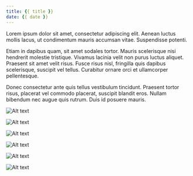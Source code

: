 ```yaml
---
title: {{ title }}
date: {{ date }}
---
```


<!-- For a proper separation with the next gallery, 
     you need to add a <br> tag after the last paragraph -->
Lorem ipsum dolor sit amet, consectetur adipiscing elit. Aenean luctus mollis lacus, ut condimentum mauris accumsan vitae. Suspendisse potenti. 

Etiam in dapibus quam, sit amet sodales tortor. Mauris scelerisque nisi hendrerit molestie tristique. Vivamus lacinia velit non purus luctus aliquet. Praesent sit amet velit risus. Fusce risus nisl, fringilla quis dapibus scelerisque, suscipit vel tellus. Curabitur ornare orci et ullamcorper pellentesque. 

Donec consectetur ante quis tellus vestibulum tincidunt. Praesent tortor risus, placerat vel commodo placerat, suscipit blandit eros. Nullam bibendum nec augue quis rutrum. Duis id posuere mauris.
<br>

<!-- This is a 3x gallery sample -->
<!-- Always add a linebreak between images -->
<!-- It needs three images between paragraph tags -->
<div class="gallery gallery-3">

![Alt text](http://placekitten.com/920/920 )

![Alt text](http://placekitten.com/910/910 )

![Alt text](http://placekitten.com/930/930 )

</div>


<!-- This is a 2x gallery sample -->
<!-- Always add a linebreak between images -->
<!-- It needs two images between paragraph tags -->
<div class="gallery gallery-2">

![Alt text](http://placekitten.com/650/420 )

![Alt text](http://placekitten.com/650/420 )


</div>

<!-- This is a 1x gallery sample -->
<!-- Always add a linebreak after the image -->
<!-- It needs one images between paragraph tags -->
<div class="gallery gallery-1">

![Alt text](http://placekitten.com/1330/600 )

</div>

